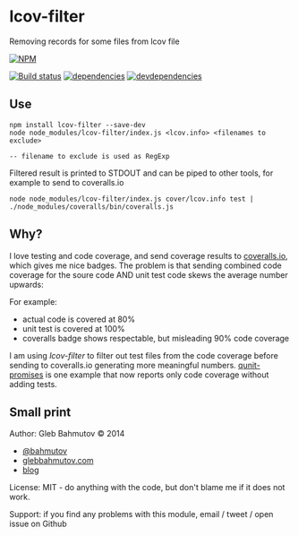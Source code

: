 # lcov-filter

Removing records for some files from lcov file

[![NPM][lcov-filter-icon]][lcov-filter-url]

[![Build status][lcov-filter-ci-image]][lcov-filter-ci-url]
[![dependencies][lcov-filter-dependencies-image]][lcov-filter-dependencies-url]
[![devdependencies][lcov-filter-devdependencies-image]][lcov-filter-devdependencies-url]

## Use

    npm install lcov-filter --save-dev
    node node_modules/lcov-filter/index.js <lcov.info> <filenames to exclude>

    -- filename to exclude is used as RegExp

Filtered result is printed to STDOUT and can be piped to other tools, for example
to send to coveralls.io

    node node_modules/lcov-filter/index.js cover/lcov.info test | ./node_modules/coveralls/bin/coveralls.js

## Why?

I love testing and code coverage, and send coverage results
to [coveralls.io](http://bahmutov.calepin.co/code-coverage-via-gt-and-coveralls.html),
which gives me nice badges. The problem is that sending combined code coverage for
the soure code AND unit test code skews the average number upwards:

For example:

* actual code is covered at 80%
* unit test is covered at 100%
* coveralls badge shows respectable, but misleading 90% code coverage

I am using *lcov-filter* to filter out test files from the code coverage
before sending to coveralls.io generating more meaningful numbers.
[qunit-promises](https://github.com/bahmutov/qunit-promises) is one example
that now reports only code coverage without adding tests.

## Small print

Author: Gleb Bahmutov &copy; 2014

* [@bahmutov](https://twitter.com/bahmutov)
* [glebbahmutov.com](http://glebbahmutov.com)
* [blog](http://bahmutov.calepin.co/)

License: MIT - do anything with the code, but don't blame me if it does not work.

Support: if you find any problems with this module, email / tweet / open issue on Github

[lcov-filter-icon]: https://nodei.co/npm/lcov-filter.png?downloads=true
[lcov-filter-url]: https://npmjs.org/package/lcov-filter
[lcov-filter-ci-image]: https://travis-ci.org/bahmutov/lcov-filter.png?branch=master
[lcov-filter-ci-url]: https://travis-ci.org/bahmutov/lcov-filter
[lcov-filter-dependencies-image]: https://david-dm.org/bahmutov/lcov-filter.png
[lcov-filter-dependencies-url]: https://david-dm.org/bahmutov/lcov-filter
[lcov-filter-devdependencies-image]: https://david-dm.org/bahmutov/lcov-filter/dev-status.png
[lcov-filter-devdependencies-url]: https://david-dm.org/bahmutov/lcov-filter#info=devDependencies
